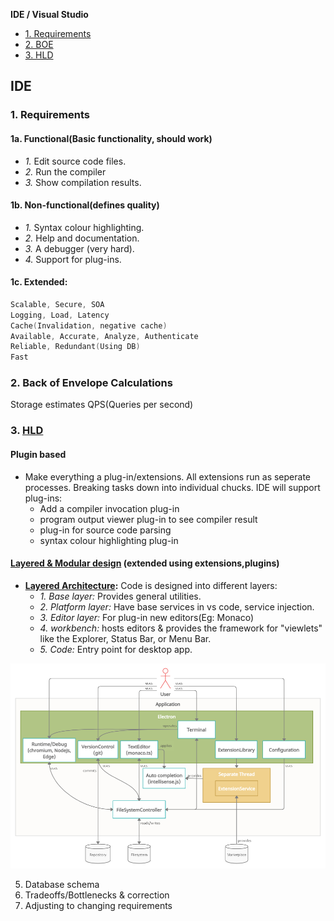 **IDE / Visual Studio**
- [1. Requirements](#r)
- [2. BOE](#boe)
- [3. HLD](#hld)

## IDE
<a name=r></a>
### 1. Requirements
#### 1a. Functional(Basic functionality, should work)
- _1._ Edit source code files.
- _2._ Run the compiler
- _3._ Show compilation results.
#### 1b. Non-functional(defines quality)
- _1._ Syntax colour highlighting.
- _2._ Help and documentation.
- _3._ A debugger (very hard).
- _4._ Support for plug-ins.
#### 1c. Extended:
```c
Scalable, Secure, SOA
Logging, Load, Latency
Cache(Invalidation, negative cache)
Available, Accurate, Analyze, Authenticate
Reliable, Redundant(Using DB)
Fast
```

<a name=boe></a>
### 2. Back of Envelope Calculations
Storage estimates
QPS(Queries per second)

<a name=hld></a>
### 3. [HLD](https://2021.desosa.nl/projects/vscode/posts/essay2/#fn:1)
#### Plugin based
- Make everything a plug-in/extensions. All extensions run as seperate processes. Breaking tasks down into individual chucks. IDE will support plug-ins:
  - Add a compiler invocation plug-in
  - program output viewer plug-in to see compiler result
  - plug-in for source code parsing
  - syntax colour highlighting plug-in
#### [Layered & Modular design](https://github.com/microsoft/vscode/wiki/Source-Code-Organization) (extended using extensions,plugins)
- **[Layered Architecture](/System-Design/Concepts/Software_Architecture_Patterns):** Code is designed into different layers:
  - _1. Base layer:_ Provides general utilities.
  - _2. Platform layer:_ Have base services in vs code, service injection.
  - _3. Editor layer:_ For plug-in new editors(Eg: Monaco)
  - _4. workbench:_ hosts editors & provides the framework for "viewlets" like the Explorer, Status Bar, or Menu Bar.
  - _5. Code:_ Entry point for desktop app.

<img src=vscode.png width=600 />

5. Database schema
6. Tradeoffs/Bottlenecks & correction
7. Adjusting to changing requirements
